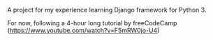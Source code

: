A project for my experience learning Django framework for Python 3.

For now, following a 4-hour long tutorial by freeCodeCamp (https://www.youtube.com/watch?v=F5mRW0jo-U4)
